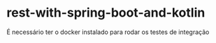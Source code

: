 # rest-with-spring-boot-and-kotlin
É necessário ter o docker instalado para rodar os testes de integração